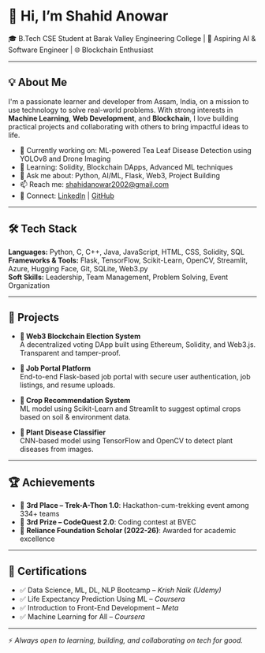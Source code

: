 # 👋 Hi, I’m Shahid Anowar

🎓 B.Tech CSE Student at Barak Valley Engineering College | 🤖 Aspiring AI & Software Engineer | 🌐 Blockchain Enthusiast

---

## 💡 About Me

I'm a passionate learner and developer from Assam, India, on a mission to use technology to solve real-world problems. With strong interests in **Machine Learning**, **Web Development**, and **Blockchain**, I love building practical projects and collaborating with others to bring impactful ideas to life.

- 🔭 Currently working on: ML-powered Tea Leaf Disease Detection using YOLOv8 and Drone Imaging  
- 🌱 Learning: Solidity, Blockchain DApps, Advanced ML techniques  
- 💬 Ask me about: Python, AI/ML, Flask, Web3, Project Building  
- 📫 Reach me: [shahidanowar2002@gmail.com](mailto:shahidanowar2002@gmail.com)  
- 🔗 Connect: [LinkedIn](https://linkedin.com/in/shahid-anowar) | [GitHub](https://github.com/shahidanowar)

---

## 🛠️ Tech Stack

**Languages:** Python, C, C++, Java, JavaScript, HTML, CSS, Solidity, SQL  
**Frameworks & Tools:** Flask, TensorFlow, Scikit-Learn, OpenCV, Streamlit, Azure, Hugging Face, Git, SQLite, Web3.py  
**Soft Skills:** Leadership, Team Management, Problem Solving, Event Organization

---

## 🚀 Projects

- **🔗 Web3 Blockchain Election System**  
  A decentralized voting DApp built using Ethereum, Solidity, and Web3.js. Transparent and tamper-proof.

- **💼 Job Portal Platform**  
  End-to-end Flask-based job portal with secure user authentication, job listings, and resume uploads.

- **🌾 Crop Recommendation System**  
  ML model using Scikit-Learn and Streamlit to suggest optimal crops based on soil & environment data.

- **🌿 Plant Disease Classifier**  
  CNN-based model using TensorFlow and OpenCV to detect plant diseases from images.

---

## 🏆 Achievements

- 🥉 **3rd Place – Trek-A-Thon 1.0**: Hackathon-cum-trekking event among 334+ teams  
- 🥉 **3rd Prize – CodeQuest 2.0**: Coding contest at BVEC  
- 🏅 **Reliance Foundation Scholar (2022-26)**: Awarded for academic excellence

---

## 📜 Certifications

- ✅ Data Science, ML, DL, NLP Bootcamp – *Krish Naik (Udemy)*  
- ✅ Life Expectancy Prediction Using ML – *Coursera*  
- ✅ Introduction to Front-End Development – *Meta*  
- ✅ Machine Learning for All – *Coursera*

---

⚡ *Always open to learning, building, and collaborating on tech for good.*

<!---
Shahid143s/Shahid143s is a ✨ special ✨ repository because its `README.md` (this file) appears on your GitHub profile.
--->
